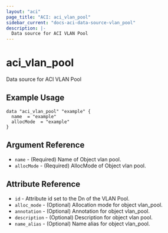 ```yaml
---
layout: "aci"
page_title: "ACI: aci_vlan_pool"
sidebar_current: "docs-aci-data-source-vlan_pool"
description: |-
  Data source for ACI VLAN Pool
---
```


# aci_vlan_pool #
Data source for ACI VLAN Pool

## Example Usage ##

```hcl
data "aci_vlan_pool" "example" {
  name  = "example"
  allocMode  = "example"
}
```
## Argument Reference ##
* `name` - (Required) Name of Object vlan pool.
* `allocMode` - (Required) AllocMode of Object vlan pool.



## Attribute Reference

* `id` - Attribute id set to the Dn of the VLAN Pool.
* `alloc_mode` - (Optional) Allocation mode for object vlan_pool.
* `annotation` - (Optional) Annotation for object vlan_pool.
* `description` - (Optional) Description for  object vlan pool.
* `name_alias` - (Optional) Name alias for object vlan_pool.
